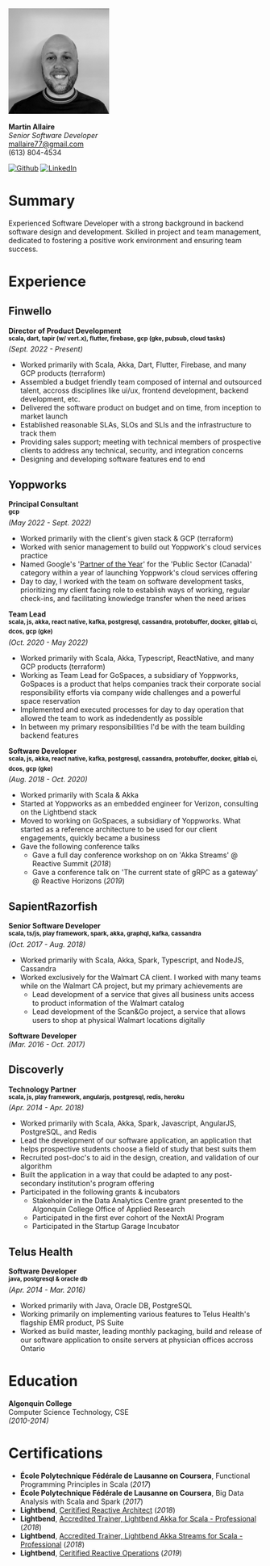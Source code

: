  <img src="./profile.jpg" alt="profile" width="200"/>

**Martin Allaire** \
*Senior Software Developer* \
mallaire77@gmail.com \
(613) 804-4534

[![Github](https://img.shields.io/badge/github-%23121011.svg?style=for-the-badge&logo=github&logoColor=white)](https://github.com/mallaire77) 
[![LinkedIn](https://img.shields.io/badge/linkedin-%230077B5.svg?style=for-the-badge&logo=linkedin&logoColor=white)](https://www.linkedin.com/in/mallaire77/)

# Summary
Experienced Software Developer with a strong background in backend software design and development. Skilled in project and team management, dedicated to fostering a positive work environment and ensuring team success.

# Experience
## Finwello
**Director of Product Development**\
<sup>**scala, dart, tapir (w/ vert.x), flutter, firebase, gcp (gke, pubsub, cloud tasks)**</sup>\
*(Sept. 2022 - Present)*
- Worked primarily with Scala, Akka, Dart, Flutter, Firebase, and many GCP products (terraform)
- Assembled a budget friendly team composed of internal and outsourced talent, accross disciplines like ui/ux, frontend development, backend development, etc.
- Delivered the software product on budget and on time, from inception to market launch
- Established reasonable SLAs, SLOs and SLIs and the infrastructure to track them
- Providing sales support; meeting with technical members of prospective clients to address any technical, security, and integration concerns
- Designing and developing software features end to end

## Yoppworks
**Principal Consultant**\
<sup>**gcp**</sup>\
*(May 2022 - Sept. 2022)*
- Worked primarily with the client's given stack & GCP (terraform)
- Worked with senior management to build out Yoppwork's cloud services practice
- Named Google's '[Partner of the Year](https://www.improving.com/thoughts/yoppworks-named-the-2023-google-cloud-public-sector-partner-of-the-year/)' for the 'Public Sector (Canada)' category within a year of launching Yoppwork's cloud services offering
- Day to day, I worked with the team on software development tasks, prioritizing my client facing role to establish ways of working, regular check-ins, and facilitating knowledge transfer when the need arises

**Team Lead**\
<sup>**scala, js, akka, react native, kafka, postgresql, cassandra, protobuffer, docker, gitlab ci, dcos, gcp (gke)**</sup>\
*(Oct. 2020 - May 2022)*
- Worked primarily with Scala, Akka, Typescript, ReactNative, and many GCP products (terraform)
- Working as Team Lead for GoSpaces, a subsidiary of Yoppworks, GoSpaces is a
product that helps companies track their corporate social responsibility efforts via company wide challenges and a powerful space reservation
- Implemented and executed processes for day to day operation that allowed the team to work as indedendently as possible
- In between my primary responsibilities I'd be with the team building backend features

**Software Developer**\
<sup>**scala, js, akka, react native, kafka, postgresql, cassandra, protobuffer, docker, gitlab ci, dcos, gcp (gke)**</sup>\
*(Aug. 2018 - Oct. 2020)*
- Worked primarily with Scala & Akka
- Started at Yoppworks as an embedded engineer for Verizon, consulting on the Lightbend stack
- Moved to working on GoSpaces, a subsidiary of Yoppworks. What started as a reference architecture to be used for our client engagements, quickly became a business
- Gave the following conference talks
    - Gave a full day conference workshop on  on 'Akka Streams' @ Reactive Summit (*2018*)
    - Gave a conference talk on 'The current state of gRPC as a gateway' @ Reactive Horizons (*2019*)

## SapientRazorfish
**Senior Software Developer**\
<sup>**scala, ts/js, play framework, spark, akka, graphql, kafka, cassandra**</sup>\
*(Oct. 2017 - Aug. 2018)*
- Worked primarily with Scala, Akka, Spark, Typescript, and NodeJS, Cassandra
- Worked exclusively for the Walmart CA client. I worked with many teams while on the Walmart CA project, but my primary achievements are
    - Lead development of a service that gives all business units access to product information of the Walmart catalog
    - Lead development of the Scan&Go project, a service that allows users to shop at physical Walmart locations digitally

**Software Developer**\
*(Mar. 2016 - Oct. 2017)*

## Discoverly
**Technology Partner**\
<sup>**scala, js, play framework, angularjs, postgresql, redis, heroku**</sup>\
*(Apr. 2014 - Apr. 2018)*
- Worked primarily with Scala, Akka, Spark, Javascript, AngularJS, PostgreSQL, and Redis
- Lead the development of our software application, an application that helps prospective students choose a field of study that best suits them
- Recruited post-doc's to aid in the design, creation, and validation of our algorithm
- Built the application in a way that could be adapted to any post-secondary institution's program offering
- Participated in the following grants & incubators
    - Stakeholder in the Data Analytics Centre grant presented to the Algonquin College Office of Applied Research
    - Participated in the first ever cohort of the NextAI Program
    - Participated in the Startup Garage Incubator

## Telus Health
**Software Developer**\
<sup>**java, postgresql & oracle db**</sup>\
*(Apr. 2014 - Mar. 2016)*
- Worked primarily with Java, Oracle DB, PostgreSQL
- Working primarily on implementing various features to Telus Health's flagship EMR product, PS Suite
- Worked as build master, leading monthly packaging, build and release of our software application to onsite servers at physician offices accross Ontario

# Education
**Algonquin College**\
Computer Science Technology, CSE\
*(2010-2014)*

# Certifications
- **École Polytechnique Fédérale de Lausanne on Coursera**, Functional Programming Principles in Scala (*2017*)
- **École Polytechnique Fédérale de Lausanne on Coursera**, Big Data Analysis with Scala and Spark (*2017*)
- **Lightbend**, [Ceritified Reactive Architect](https://drive.google.com/file/d/1UGKEGgl72saxOaSJzS1pk9q26vCk9kA9/view) (*2018*)
- **Lightbend**, [Accredited Trainer, Lightbend Akka for Scala - Professional](https://drive.google.com/file/d/1U9VPr-ouuZ6wSBzdoNQXAxp15dbj3VxJ/view) (*2018*)
- **Lightbend**, [Accredited Trainer, Lightbend Akka Streams for Scala - Professional](https://drive.google.com/file/d/1UDHpSjELPFSg0758yzOr0DmvLBR46IZE/view) (*2018*)
- **Lightbend**, [Ceritified Reactive Operations](https://drive.google.com/file/d/1U0_MYDQK2tkVmTz8IY4vgT68Y0mltoF4/view) (*2019*)
